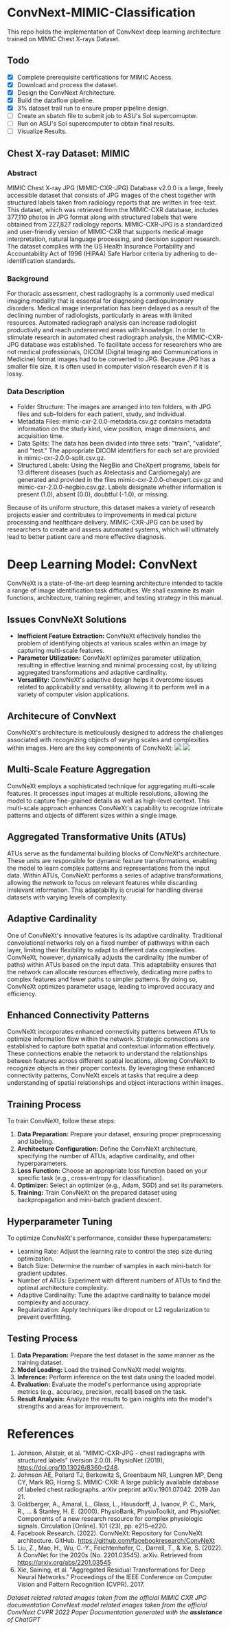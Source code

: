 # ConvNext-MIMIC-Classification
This repo holds the implementation of ConvNext deep learning architecture trained on MIMIC Chest X-rays Dataset.

## Todo
- [x] Complete prerequisite certifications for MIMIC Access.
- [x] Download and process the dataset.
- [x] Design the ConvNext Architecture.
- [x] Build the dataflow pipeline.
- [x] 3% dataset trail run to ensure proper pipeline design.
- [ ] Create an sbatch file to submit job to ASU's Sol supercomupter.
- [ ] Run on ASU's Sol supercomputer to obtain final results.
- [ ] Visualize Results.

## Chest X-ray Dataset: MIMIC

### Abstract
MIMIC Chest X-ray JPG (MIMIC-CXR-JPG) Database v2.0.0 is a large, freely accessible dataset that consists of JPG images of the chest together with structured labels taken from radiology reports that are written in free-text. This dataset, which was retrieved from the MIMIC-CXR database, includes 377,110 photos in JPG format along with structured labels that were obtained from 227,827 radiology reports. MIMIC-CXR-JPG is a standardized and user-friendly version of MIMIC-CXR that supports medical image interpretation, natural language processing, and decision support research. The dataset complies with the US Health Insurance Portability and Accountability Act of 1996 (HIPAA) Safe Harbor criteria by adhering to de-identification standards.

### Background
For thoracic assessment, chest radiography is a commonly used medical imaging modality that is essential for diagnosing cardiopulmonary disorders. Medical image interpretation has been delayed as a result of the declining number of radiologists, particularly in areas with limited resources. Automated radiograph analysis can increase radiologist productivity and reach underserved areas with knowledge. In order to stimulate research in automated chest radiograph analysis, the MIMIC-CXR-JPG database was established. To facilitate access for researchers who are not medical professionals, DICOM (Digital Imaging and Communications in Medicine) format images had to be converted to JPG. Because JPG has a smaller file size, it is often used in computer vision research even if it is lossy.


### Data Description

- Folder Structure: The images are arranged into ten folders, with JPG files and sub-folders for each patient, study, and individual.
- Metadata Files: mimic-cxr-2.0.0-metadata.csv.gz contains metadata information on the study kind, view position, image dimensions, and acquisition time.
- Data Splits: The data has been divided into three sets: "train", "validate", and "test." The appropriate DICOM identifiers for each set are provided in mimic-cxr-2.0.0-split.csv.gz.
- Structured Labels: Using the NegBio and CheXpert programs, labels for 13 different diseases (such as Atelectasis and Cardiomegaly) are generated and provided in the files mimic-cxr-2.0.0-chexpert.csv.gz and mimic-cxr-2.0.0-negbio.csv.gz. Labels designate whether information is present (1.0), absent (0.0), doubtful (-1.0), or missing.

Because of its uniform structure, this dataset makes a variety of research projects easier and contributes to improvements in medical picture processing and healthcare delivery. MIMIC-CXR-JPG can be used by researchers to create and assess automated systems, which will ultimately lead to better patient care and more effective diagnosis.


# Deep Learning Model: ConvNext
ConvNeXt is a state-of-the-art deep learning architecture intended to tackle a range of image identification task difficulties. We shall examine its main functions, architecture, training regimen, and testing strategy in this manual.


## Issues ConvNeXt Solutions

- **Inefficient Feature Extraction:** ConvNeXt effectively handles the problem of identifying objects at various scales within an image by capturing multi-scale features.
- **Parameter Utilization:** ConvNeXt optimizes parameter utilization, resulting in effective learning and minimal processing cost, by utilizing aggregated transformations and adaptive cardinality.
- **Versatility:** ConvNeXt's adaptive design helps it overcome issues related to applicability and versatility, allowing it to perform well in a variety of computer vision applications.




## Architecure of ConvNext
ConvNeXt's architecture is meticulously designed to address the challenges associated with recognizing objects of varying scales and complexities within images. Here are the key components of ConvNeXt:
![](https://user-images.githubusercontent.com/8370623/180626875-fe958128-6102-4f01-9ca4-e3a30c3148f9.png)
![](./img1.png)
## Multi-Scale Feature Aggregation
ConvNeXt employs a sophisticated technique for aggregating multi-scale features. It processes input images at multiple resolutions, allowing the model to capture fine-grained details as well as high-level context. This multi-scale approach enhances ConvNeXt's capability to recognize intricate patterns and objects of different sizes within a single image.

## Aggregated Transformative Units (ATUs)
ATUs serve as the fundamental building blocks of ConvNeXt's architecture. These units are responsible for dynamic feature transformations, enabling the model to learn complex patterns and representations from the input data. Within ATUs, ConvNeXt performs a series of adaptive transformations, allowing the network to focus on relevant features while discarding irrelevant information. This adaptability is crucial for handling diverse datasets with varying levels of complexity.

## Adaptive Cardinality
One of ConvNeXt's innovative features is its adaptive cardinality. Traditional convolutional networks rely on a fixed number of pathways within each layer, limiting their flexibility to adapt to different data complexities. ConvNeXt, however, dynamically adjusts the cardinality (the number of paths) within ATUs based on the input data. This adaptability ensures that the network can allocate resources effectively, dedicating more paths to complex features and fewer paths to simpler patterns. By doing so, ConvNeXt optimizes parameter usage, leading to improved accuracy and efficiency.

## Enhanced Connectivity Patterns
ConvNeXt incorporates enhanced connectivity patterns between ATUs to optimize information flow within the network. Strategic connections are established to capture both spatial and contextual information effectively. These connections enable the network to understand the relationships between features across different spatial locations, allowing ConvNeXt to recognize objects in their proper contexts. By leveraging these enhanced connectivity patterns, ConvNeXt excels at tasks that require a deep understanding of spatial relationships and object interactions within images.


## Training Process

To train ConvNeXt, follow these steps:

1. **Data Preparation:** Prepare your dataset, ensuring proper preprocessing and labeling.
2. **Architecture Configuration:** Define the ConvNeXt architecture, specifying the number of ATUs, adaptive cardinality, and other hyperparameters.
3. **Loss Function:** Choose an appropriate loss function based on your specific task (e.g., cross-entropy for classification).
4. **Optimizer:** Select an optimizer (e.g., Adam, SGD) and set its parameters.
5. **Training:** Train ConvNeXt on the prepared dataset using backpropagation and mini-batch gradient descent.

## Hyperparameter Tuning

To optimize ConvNeXt's performance, consider these hyperparameters:

- Learning Rate: Adjust the learning rate to control the step size during optimization.
- Batch Size: Determine the number of samples in each mini-batch for gradient updates.
- Number of ATUs: Experiment with different numbers of ATUs to find the optimal architecture complexity.
- Adaptive Cardinality: Tune the adaptive cardinality to balance model complexity and accuracy.
- Regularization: Apply techniques like dropout or L2 regularization to prevent overfitting.

## Testing Process

1. **Data Preparation:** Prepare the test dataset in the same manner as the training dataset.
2. **Model Loading:** Load the trained ConvNeXt model weights.
3. **Inference:** Perform inference on the test data using the loaded model.
4. **Evaluation:** Evaluate the model's performance using appropriate metrics (e.g., accuracy, precision, recall) based on the task.
5. **Result Analysis:** Analyze the results to gain insights into the model's strengths and areas for improvement.





# References
1. Johnson, Alistair, et al. "MIMIC-CXR-JPG - chest radiographs with structured labels" (version 2.0.0). PhysioNet (2019), https://doi.org/10.13026/8360-t248.
2. Johnson AE, Pollard TJ, Berkowitz S, Greenbaum NR, Lungren MP, Deng CY, Mark RG, Horng S. MIMIC-CXR: A large publicly available database of labeled chest radiographs. arXiv preprint arXiv:1901.07042. 2019 Jan 21.
3. Goldberger, A., Amaral, L., Glass, L., Hausdorff, J., Ivanov, P. C., Mark, R., ... & Stanley, H. E. (2000). PhysioBank, PhysioToolkit, and PhysioNet: Components of a new research resource for complex physiologic signals. Circulation [Online]. 101 (23), pp. e215–e220.
4. Facebook Research. (2022). ConvNeXt: Repository for ConvNeXt architecture. GitHub. https://github.com/facebookresearch/ConvNeXt
5. Liu, Z., Mao, H., Wu, C.-Y., Feichtenhofer, C., Darrell, T., & Xie, S. (2022). A ConvNet for the 2020s (No. 2201.03545). arXiv. Retrieved from https://arxiv.org/abs/2201.03545
6. Xie, Saining, et al. "Aggregated Residual Transformations for Deep Neural Networks." Proceedings of the IEEE Conference on Computer Vision and Pattern Recognition (CVPR). 2017.

*Dataset related related images taken from the official MIMIC CXR JPG documentation*
*ConvNext model related images taken from the official ConvNext CVPR 2022 Paper*
*Documentation generated with the **assistance** of ChatGPT*